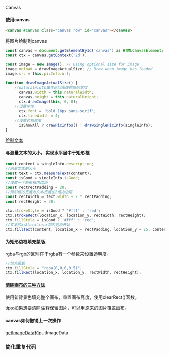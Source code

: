 Canvas

#### 使用canvas

```html
<canvas #Canvas class="canvas row" id="canvas"></canvas>
```

将图片绘制到canvas

```typescript
const canvas = document.getElementById('canvas') as HTMLCanvasElement;
const ctx = canvas.getContext('2d');

const image = new Image(); // Using optional size for image
image.onload = drawImageActualSize; // Draw when image has loaded
image.src = this.picInfo.url;

function drawImageActualSize() {
    //naturalWidth属性返回图像的原始宽度
      canvas.width = this.naturalWidth;
      canvas.height = this.naturalHeight;
      ctx.drawImage(this, 0, 0);
    //设置字体
      ctx.font = 'bold 16px sans-serif';
      ctx.lineWidth = 4;
    //设置边框厚度
      isShowAll ? drawPicInfos() : drawSinglePicInfo(singleInfo);
}
```

[绘制文本](https://developer.mozilla.org/zh-CN/docs/Web/API/Canvas_API/Tutorial/Drawing_text)

#### 与测量文本的大小，实现水平居中于矩形框

```typescript
const content = singleInfo.description;
//测量文本的大小
const text = ctx.measureText(content);
const isGood = singleInfo.isGood;
//设置一个矩形框内边距
const rectrectPadding = 20;
//矩形框的宽度为文本宽度加2倍内边距
const rectWidth = text.width + 2 * rectPadding;
const rectHeight = 38;

ctx.strokeStyle = isGood ? '#fff' : 'red';
ctx.strokeRect(location_x, location_y, rectWidth, rectHeight);
ctx.fillStyle = isGood ? '#fff' : 'red';
//文本的x从locationx加内边距开始
ctx.fillText(content, location_x + rectPadding, location_y + 25, content.length * 10)
```

#### 为矩形边框填充蒙版

rgba与rgb的区别在于rgba有一个参数来设置透明度。

```typescript
//填充蒙版
ctx.fillStyle = "rgba(0,0,0,0.5)";
ctx.fillRect(location_x, location_y, rectWidth, rectHeight);
```



#### [清除画布的三种方法](https://blog.csdn.net/m0_37373379/article/details/109485794)

使用新背景色填充整个画布，重置画布高度，使用clearRect()函数。

tips:如果想要清除注释保留图片，可以用原来的图片覆盖画布。

#### canvas如何撤销上一次操作

[getImageData](https://developer.mozilla.org/zh-CN/docs/Web/API/CanvasRenderingContext2D/getImageData)和putImageData

### 简化重复代码